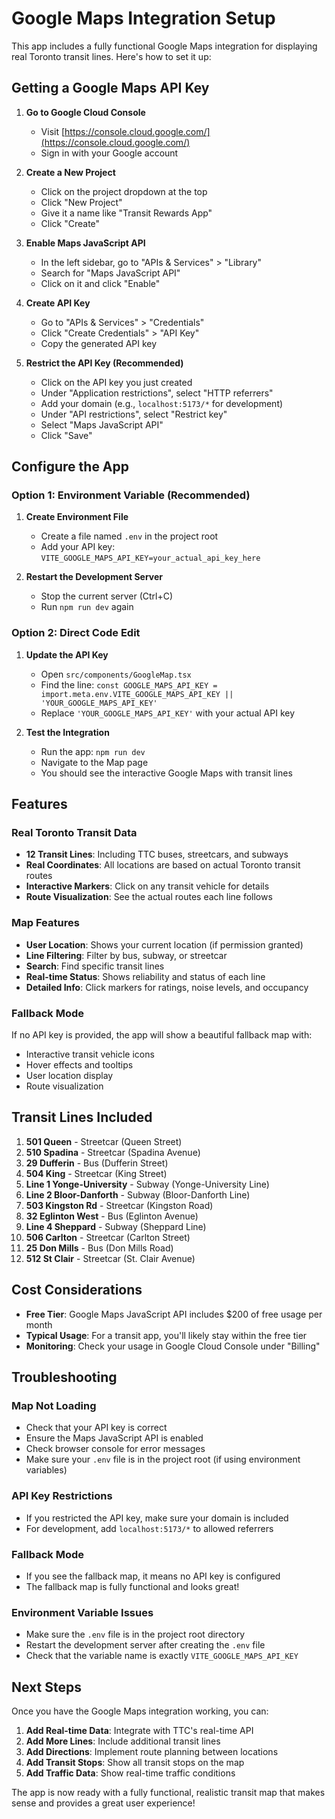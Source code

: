 # Google Maps Integration Setup

This app includes a fully functional Google Maps integration for displaying real Toronto transit lines. Here's how to set it up:

## Getting a Google Maps API Key

1. **Go to Google Cloud Console**
   - Visit [https://console.cloud.google.com/](https://console.cloud.google.com/)
   - Sign in with your Google account

2. **Create a New Project**
   - Click on the project dropdown at the top
   - Click "New Project"
   - Give it a name like "Transit Rewards App"
   - Click "Create"

3. **Enable Maps JavaScript API**
   - In the left sidebar, go to "APIs & Services" > "Library"
   - Search for "Maps JavaScript API"
   - Click on it and click "Enable"

4. **Create API Key**
   - Go to "APIs & Services" > "Credentials"
   - Click "Create Credentials" > "API Key"
   - Copy the generated API key

5. **Restrict the API Key (Recommended)**
   - Click on the API key you just created
   - Under "Application restrictions", select "HTTP referrers"
   - Add your domain (e.g., `localhost:5173/*` for development)
   - Under "API restrictions", select "Restrict key"
   - Select "Maps JavaScript API"
   - Click "Save"

## Configure the App

### Option 1: Environment Variable (Recommended)

1. **Create Environment File**
   - Create a file named `.env` in the project root
   - Add your API key: `VITE_GOOGLE_MAPS_API_KEY=your_actual_api_key_here`

2. **Restart the Development Server**
   - Stop the current server (Ctrl+C)
   - Run `npm run dev` again

### Option 2: Direct Code Edit

1. **Update the API Key**
   - Open `src/components/GoogleMap.tsx`
   - Find the line: `const GOOGLE_MAPS_API_KEY = import.meta.env.VITE_GOOGLE_MAPS_API_KEY || 'YOUR_GOOGLE_MAPS_API_KEY'`
   - Replace `'YOUR_GOOGLE_MAPS_API_KEY'` with your actual API key

2. **Test the Integration**
   - Run the app: `npm run dev`
   - Navigate to the Map page
   - You should see the interactive Google Maps with transit lines

## Features

### Real Toronto Transit Data
- **12 Transit Lines**: Including TTC buses, streetcars, and subways
- **Real Coordinates**: All locations are based on actual Toronto transit routes
- **Interactive Markers**: Click on any transit vehicle for details
- **Route Visualization**: See the actual routes each line follows

### Map Features
- **User Location**: Shows your current location (if permission granted)
- **Line Filtering**: Filter by bus, subway, or streetcar
- **Search**: Find specific transit lines
- **Real-time Status**: Shows reliability and status of each line
- **Detailed Info**: Click markers for ratings, noise levels, and occupancy

### Fallback Mode
If no API key is provided, the app will show a beautiful fallback map with:
- Interactive transit vehicle icons
- Hover effects and tooltips
- User location display
- Route visualization

## Transit Lines Included

1. **501 Queen** - Streetcar (Queen Street)
2. **510 Spadina** - Streetcar (Spadina Avenue)
3. **29 Dufferin** - Bus (Dufferin Street)
4. **504 King** - Streetcar (King Street)
5. **Line 1 Yonge-University** - Subway (Yonge-University Line)
6. **Line 2 Bloor-Danforth** - Subway (Bloor-Danforth Line)
7. **503 Kingston Rd** - Streetcar (Kingston Road)
8. **32 Eglinton West** - Bus (Eglinton Avenue)
9. **Line 4 Sheppard** - Subway (Sheppard Line)
10. **506 Carlton** - Streetcar (Carlton Street)
11. **25 Don Mills** - Bus (Don Mills Road)
12. **512 St Clair** - Streetcar (St. Clair Avenue)

## Cost Considerations

- **Free Tier**: Google Maps JavaScript API includes $200 of free usage per month
- **Typical Usage**: For a transit app, you'll likely stay within the free tier
- **Monitoring**: Check your usage in Google Cloud Console under "Billing"

## Troubleshooting

### Map Not Loading
- Check that your API key is correct
- Ensure the Maps JavaScript API is enabled
- Check browser console for error messages
- Make sure your `.env` file is in the project root (if using environment variables)

### API Key Restrictions
- If you restricted the API key, make sure your domain is included
- For development, add `localhost:5173/*` to allowed referrers

### Fallback Mode
- If you see the fallback map, it means no API key is configured
- The fallback map is fully functional and looks great!

### Environment Variable Issues
- Make sure the `.env` file is in the project root directory
- Restart the development server after creating the `.env` file
- Check that the variable name is exactly `VITE_GOOGLE_MAPS_API_KEY`

## Next Steps

Once you have the Google Maps integration working, you can:

1. **Add Real-time Data**: Integrate with TTC's real-time API
2. **Add More Lines**: Include additional transit lines
3. **Add Directions**: Implement route planning between locations
4. **Add Transit Stops**: Show all transit stops on the map
5. **Add Traffic Data**: Show real-time traffic conditions

The app is now ready with a fully functional, realistic transit map that makes sense and provides a great user experience! 